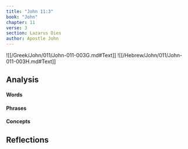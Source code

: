 ```yaml
---
title: "John 11:3"
book: "John"
chapter: 11
verse: 3
section: Lazarus Dies
author: Apostle John
---
```

![[/Greek/John/011/John-011-003G.md#Text]]
![[/Hebrew/John/011/John-011-003H.md#Text]]

## Analysis

#### Words

#### Phrases

#### Concepts

## Reflections
